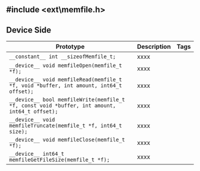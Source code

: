## #include <ext\memfile.h>

## Device Side
Prototype | Description | Tags
--- | --- | :---:
```__constant__ int __sizeofMemfile_t;``` | xxxx
```__device__ void memfileOpen(memfile_t *f);``` | xxxx
```__device__ void memfileRead(memfile_t *f, void *buffer, int amount, int64_t offset);``` | xxxx
```__device__ bool memfileWrite(memfile_t *f, const void *buffer, int amount, int64_t offset);``` | xxxx
```__device__ void memfileTruncate(memfile_t *f, int64_t size);``` | xxxx
```__device__ void memfileClose(memfile_t *f);``` | xxxx
```__device__ int64_t memfileGetFileSize(memfile_t *f);``` | xxxx
